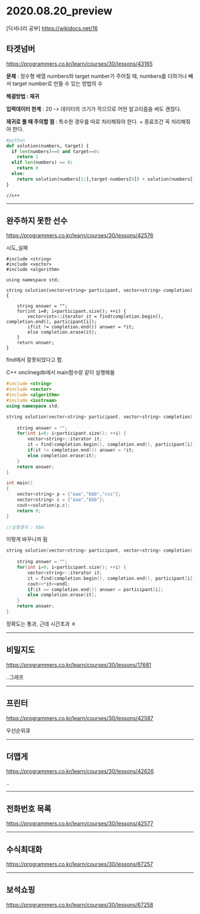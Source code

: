 # 2020.08.20_preview

[딕셔너리 공부]
https://wikidocs.net/16



## 타겟넘버

https://programmers.co.kr/learn/courses/30/lessons/43165

**문제** : 정수형 배열 numbers와 target number가 주어질 때, numbers를 더하거나 빼서 target number로 만들 수 있는 방법의 수 

**해결방법 : 재귀**

**입력데이터 한계** : 20 -> 데이터의 크기가 작으므로 어떤 알고리즘을 써도 괜찮다. 

**재귀로 풀 때 주의할 점** : 특수한 경우를 따로 처리해줘야 한다. + 종료조건 꼭 처리해줘야 한다. 



```python
#python
def solution(numbers, target) {
  if len(numbers)==0 and target==0:
    return 1
  elif len(numbers) == 0:
    return 0
  else:
    return solution(numbers[1:],target-numbers[0]) + solution(numbers[1:], target+numbers[0])
}
```



```
//c++

```



-------

## 완주하지 못한 선수

https://programmers.co.kr/learn/courses/30/lessons/42576

시도_실패

```
#include <string>
#include <vector>
#include <algorithm>

using namespace std;

string solution(vector<string> participant, vector<string> completion) {
    
    string answer = "";
    for(int i=0; i<participant.size(); ++i) {
        vector<int>::iterator it = find(completion.begin(), completion.end(), participant[i]);        
        if(it != completion.end()) answer = *it;
        else completion.erase(it);
    }
    return answer;
}
```

find에서 잘못되었다고 함.

C++ onclinegdb에서 main함수랑 같이 실행해봄

```c++
#include <string>
#include <vector>
#include <algorithm>
#include <iostream>
using namespace std;

string solution(vector<string> participant, vector<string> completion) {
    
    string answer = "";
    for(int i=0; i<participant.size(); ++i) {
        vector<string>::iterator it;
        it = find(completion.begin(), completion.end(), participant[i]);        
        if(it != completion.end()) answer = *it;
        else completion.erase(it);
    }
    return answer;
}

int main()
{
    vector<string> p = {"aaa","bbb","ccc"};
    vector<string> c = {"aaa","bbb"};
    cout<<solution(p,c);
    return 0;
}

//실행결과 : bbb
```

이렇게 바꾸니까 됨

```c++
string solution(vector<string> participant, vector<string> completion) {
    
    string answer = "";
    for(int i=0; i<participant.size(); ++i) {
        vector<string>::iterator it;
        it = find(completion.begin(), completion.end(), participant[i]); 
        cout<<*it<<endl;
        if(it == completion.end()) answer = participant[i];
        else completion.erase(it);
    }
    return answer;
}
```

정확도는 통과, 근데 시간초과 ㅎ



-----------

## 비밀지도

https://programmers.co.kr/learn/courses/30/lessons/17681

..그래프

--------

## 프린터

https://programmers.co.kr/learn/courses/30/lessons/42587

우선순위큐

------

## 더맵게

https://programmers.co.kr/learn/courses/30/lessons/42626

..

------

## 전화번호 목록

https://programmers.co.kr/learn/courses/30/lessons/42577



------

## 수식최대화

https://programmers.co.kr/learn/courses/30/lessons/67257



-------

## 보석쇼핑

https://programmers.co.kr/learn/courses/30/lessons/67258



